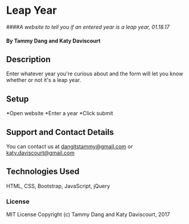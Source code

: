 # Leap Year
####_A website to tell you if an entered year is a leap year, 01.18.17_
#### By Tammy Dang and Katy Daviscourt
## Description
Enter whatever year you're curious about and the form will let you know whether or not it's a leap year.
## Setup
*Open website
*Enter a year
*Click submit
## Support and Contact Details
You can contact us at dangitstammy@gmail.com or katy.daviscourt@gmail.com
## Technologies Used
HTML, CSS, Bootstrap, JavaScript, jQuery
### License
MIT License 
Copyright (c) Tammy Dang and Katy Daviscourt, 2017
